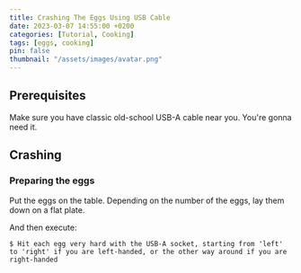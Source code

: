 ```yaml
---
title: Crashing The Eggs Using USB Cable
date: 2023-03-07 14:55:00 +0200
categories: [Tutorial, Cooking]
tags: [eggs, cooking]
pin: false
thumbnail: "/assets/images/avatar.png"
---
```


## Prerequisites

Make sure you have classic old-school USB-A cable near you. You're gonna need it.

## Crashing

### Preparing the eggs

Put the eggs on the table. Depending on the number of the eggs, lay them down on a flat plate. 



And then execute:

```console
$ Hit each egg very hard with the USB-A socket, starting from 'left' to 'right' if you are left-handed, or the other way around if you are right-handed 
```
